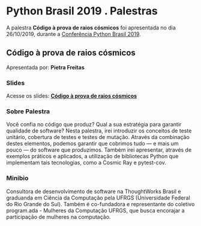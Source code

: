 # Python Brasil 2019 . Palestras


A palestra **Código à prova de raios cósmicos** foi apresentada no dia 26/10/2019, durante a [Conferência Python Brasil 2019](http://2019.pythonbrasil.org.br).


## Código à prova de raios cósmicos
Apresentada por: **Pietra Freitas**

### Slides
Acesse os slides: **[Código à prova de raios cósmicos](./)**


### Sobre Palestra
Você confia no código que produz? Qual a sua estratégia para garantir qualidade de software? Nesta palestra, irei introduzir os conceitos de teste unitário, cobertura de testes e testes de mutação. Através da combinação destes elementos, podemos garantir que cobrimos tudo — e mais um pouco — do software que produzimos. Também irei apresentar, através de exemplos práticos e aplicados, a utilização de bibliotecas Python que implementam tais tecnologias, como a Cosmic Ray e pytest-cov.



### Minibio
Consultora de desenvolvimento de software na ThoughtWorks Brasil e graduanda em Ciência da Computação pela UFRGS (Universidade Federal do Rio Grande do Sul). Também é co-fundadora e representante do coletivo program.ada - Mulheres da Computação UFRGS, que busca encorajar a participação de mulheres na computação.


